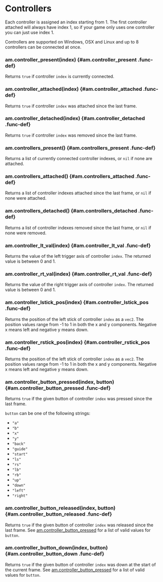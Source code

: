 
# Controllers

Each controller is assigned an index starting from 1. The first controller
attached will always have index 1, so if your game only uses one controller
you can just use index 1.

Controllers are supported on Windows, OSX and Linux and up to 8 controllers
can be connected at once.

### am.controller_present(index) {#am.controller_present .func-def}

Returns `true` if controller `index` is currently connected.

### am.controller_attached(index) {#am.controller_attached .func-def}

Returns `true` if controller `index` was attached since the last frame.

### am.controller_detached(index) {#am.controller_detached .func-def}

Returns `true` if controller `index` was removed since the last frame.

### am.controllers_present() {#am.controllers_present .func-def}

Returns a list of currently connected controller indexes,
or `nil` if none are attached.

### am.controllers_attached() {#am.controllers_attached .func-def}

Returns a list of controller indexes attached since the last frame,
or `nil` if none were attached.

### am.controllers_detached() {#am.controllers_detached .func-def}

Returns a list of controller indexes removed since the last frame,
or `nil` if none were removed.

### am.controller_lt_val(index) {#am.controller_lt_val .func-def}

Returns the value of the left trigger axis of controller `index`.
The returned value is between 0 and 1.

### am.controller_rt_val(index) {#am.controller_rt_val .func-def}

Returns the value of the right trigger axis of controller `index`.
The returned value is between 0 and 1.

### am.controller_lstick_pos(index) {#am.controller_lstick_pos .func-def}

Returns the position of the left stick of controller `index`
as a `vec2`.
The position values range
from -1 to 1 in both the x and y components. Negative x means left
and negative y means down.

### am.controller_rstick_pos(index) {#am.controller_rstick_pos .func-def}

Returns the position of the left stick of controller `index`
as a `vec2`.
The position values range
from -1 to 1 in both the x and y components. Negative x means left
and negative y means down.

### am.controller_button_pressed(index, button) {#am.controller_button_pressed .func-def}

Returns `true` if the given button of controller `index`
was pressed since the last frame.

`button` can be one of the following strings:

- `"a"`
- `"b"`
- `"x"`
- `"y"`
- `"back"`
- `"guide"`
- `"start"`
- `"ls"`
- `"rs"`
- `"lb"`
- `"rb"`
- `"up"`
- `"down"`
- `"left"`
- `"right"`

### am.controller_button_released(index, button) {#am.controller_button_released .func-def}

Returns `true` if the given button of controller `index`
was released since the last frame.
See [am.controller_button_pressed](#am.controller_button_pressed)
for a list of valid values for `button`.

### am.controller_button_down(index, button) {#am.controller_button_down .func-def}

Returns `true` if the given button of controller `index`
was down at the start of the current frame.
See [am.controller_button_pressed](#am.controller_button_pressed)
for a list of valid values for `button`.

